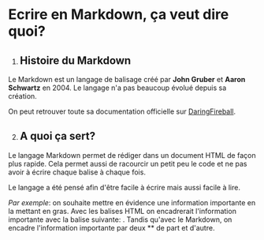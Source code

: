 # Ecrire en Markdown, ça veut dire quoi?

1. ## Histoire du Markdown 

Le Markdown est un langage de balisage créé par **John Gruber** et **Aaron Schwartz** en 2004. Le langage n'a pas beaucoup évolué depuis sa création.

On peut retrouver toute sa documentation officielle sur [DaringFireball](https://daringfireball.net/). 


2. ## A quoi ça sert?  
Le langage Markdown permet de rédiger dans un document HTML de façon plus rapide. Cela permet aussi de racourcir un petit peu le code et ne pas avoir à écrire chaque balise à chaque fois. 

Le langage a été pensé afin d'être facile à écrire mais aussi facile à lire. 

*Par exemple*: on souhaite mettre en évidence une information importante en la mettant en gras. Avec les balises HTML on encadrerait l'information importante avec la balise suivante: <em> </em>. Tandis qu'avec le Markdown, on encadre l'information importante par deux ** de part et d'autre.